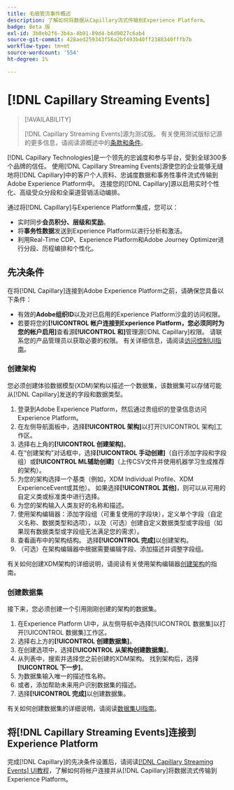 ```yaml
---
title: 毛细管流事件概述
description: 了解如何将数据从Capillary流式传输到Experience Platform。
badge: Beta 版
exl-id: 3b8eb2f6-3b4a-4b91-89d4-b6d9027c6ab4
source-git-commit: 428aed259343f56a2bf493b40ff2388340fffb7b
workflow-type: tm+mt
source-wordcount: '554'
ht-degree: 1%

---
```


# [!DNL Capillary Streaming Events]

>[!AVAILABILITY]
>
>[!DNL Capillary Streaming Events]源为测试版。 有关使用测试版标记源的更多信息，请阅读源概述中的[条款和条件](../../home.md#terms-and-conditions)。

[!DNL Capillary Technologies]是一个领先的忠诚度和参与平台，受到全球300多个品牌的信任。 使用[!DNL Capillary Streaming Events]源使您的企业能够无缝地将[!DNL Capillary]中的客户个人资料、忠诚度数据和事务性事件流式传输到Adobe Experience Platform中。 连接您的[!DNL Capillary]源以启用实时个性化、高级受众分段和全渠道营销活动编排。

通过将[!DNL Capillary]与Experience Platform集成，您可以：

* 实时同步&#x200B;**会员积分、层级和奖励**。
* 将&#x200B;**事务性数据**&#x200B;发送到Experience Platform以进行分析和激活。
* 利用Real-Time CDP、Experience Platform和Adobe Journey Optimizer进行分段、历程编排和个性化。

## 先决条件

在将[!DNL Capillary]连接到Adobe Experience Platform之前，请确保您具备以下条件：

* 有效的&#x200B;**Adobe组织ID**&#x200B;以及对已启用的Experience Platform沙盒的访问权限。
* 若要将您的&#x200B;**[!UICONTROL 帐户连接到Experience Platform，您必须同时为您的帐户启用]**&#x200B;查看源&#x200B;**[!UICONTROL 和]**&#x200B;管理源[!DNL Capillary]权限。 请联系您的产品管理员以获取必要的权限。 有关详细信息，请阅读[访问控制UI指南](../../../access-control/ui/overview.md)。

### 创建架构

您必须创建体验数据模型(XDM)架构以描述一个数据集，该数据集可以存储可能从[!DNL Capillary]发送的字段和数据类型。

1. 登录到Adobe Experience Platform，然后通过贵组织的登录信息访问Experience Platform。
2. 在左侧导航面板中，选择&#x200B;**[!UICONTROL 架构]**&#x200B;以打开[!UICONTROL 架构]工作区。
3. 选择右上角的&#x200B;**[!UICONTROL 创建架构]**。
4. 在“创建架构”对话框中，选择&#x200B;**[!UICONTROL 手动创建]**（自行添加字段和字段组）或&#x200B;**[!UICONTROL ML辅助创建]**（上传CSV文件并使用机器学习生成推荐的架构）。
5. 为您的架构选择一个基类（例如，XDM Individual Profile、XDM ExperienceEvent或其他）。 如果选择&#x200B;**[!UICONTROL 其他]**，则可以从可用的自定义类或标准类中进行选择。
6. 为您的架构输入人类友好的名称和描述。
7. 使用架构编辑器：添加字段组（可重复使用的字段块），定义单个字段（自定义名称、数据类型和选项），以及（可选）创建自定义数据类型或字段组（如果现有数据类型或字段组无法满足您的需求）。
8. 查看画布中的架构结构。 选择&#x200B;**[!UICONTROL 完成]**&#x200B;以创建架构。
9. （可选）在架构编辑器中根据需要编辑字段、添加描述并调整字段组。

有关如何创建XDM架构的详细说明，请阅读有关使用架构编辑器[创建架构](../../../xdm/tutorials/create-schema-ui.md)的指南。

### 创建数据集

接下来，您必须创建一个引用刚刚创建的架构的数据集。

1. 在Experience Platform UI中，从左侧导航中选择[!UICONTROL 数据集]以打开[!UICONTROL 数据集]工作区。
2. 选择右上方的&#x200B;**[!UICONTROL 创建数据集]**。
3. 在创建选项中，选择&#x200B;**[!UICONTROL 从架构创建数据集]**。
4. 从列表中，搜索并选择您之前创建的XDM架构。 找到架构后，选择&#x200B;**[!UICONTROL 下一步]**。
5. 为数据集输入唯一的描述性名称。
6. 或者，添加帮助未来用户识别数据集的描述。
7. 选择&#x200B;**[!UICONTROL 完成]**&#x200B;以创建数据集。

有关如何创建数据集的详细说明，请阅读[数据集UI指南](../../../catalog/datasets/user-guide.md)。

## 将[!DNL Capillary Streaming Events]连接到Experience Platform

完成[!DNL Capillary]的先决条件设置后，请阅读[[!DNL Capillary Streaming Events] UI教程](../../tutorials/ui/create/loyalty/capillary.md)，了解如何将帐户连接并从[!DNL Capillary]将数据流式传输到Experience Platform。

